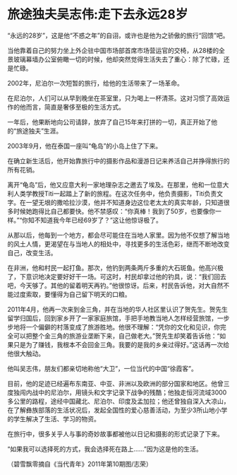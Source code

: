 # 旅途独夫吴志伟:走下去永远28岁

“永远的28岁”，这是他“不惑之年”的自诩，或许也是他为之骄傲的旅行“回馈”吧。 

当他靠着自己的努力坐上外企驻中国市场部首席市场营运官的交椅，从28楼的全景玻璃幕墙办公室俯瞰一切的时候，他却突然觉得生活失去了重心：除了忙碌，还是忙碌。 

2002年，尼泊尔一次短暂的旅行，给他的生活带来了一场革命。 

在尼泊尔，人们可以从早到晚坐在茶室里，只为喝上一杯清茶。这对习惯了高效运作的他而言，简直是奢侈至极的生活方式。 

一年后，他果断地向公司请辞，放弃了自己15年来打拼的一切，真正开始了他的“旅途独夫”生涯。 

2003年9月，他在泰国一座叫“龟岛”的小岛上住了下来。 

在确立新生活后，他开始靠旅行中的摄影作品和漫游日记来养活自己并挣得旅行的所有花销。 

离开“龟岛”后，他又应意大利一家地理杂志之邀去了埃及。在那里，他和一位意大利人类学教授Titi一起踏上了新的旅程。在这次任务中，他负责摄影，Titi负责文字。在一望无垠的撒哈拉沙漠，他并不知道身边这位老太太的真实年龄，只知道很多时候她跑得比自己都要快。他不禁感叹：“你真棒！我到了50岁，也要像你一样。”“你知不知道我今年已经69岁了？”这让他惊讶极了。 

从那以后，他每到一个地方，都会尽可能住在当地人家里。因为他不仅想了解当地的风土人情，更渴望在与当地人的相处中，寻找更多的生活色彩，继而不断地改变自己，改变生活。 

在非洲，他和村民一起打鱼。那次，他钓到两条两斤多重的大石斑鱼。他高兴极了，下意识地决定要好好干一场。可这时，村民却拿过他的钓具，说：“我们回去吧，今天够了。其他的留着明天再钓。”他很惊讶。后来，村民告诉他，对大自然不能过度索取，要懂得为自己留下明天的口粮。 

2011年4月，他再一次来到金三角，并在当地的华人社区里认识了贺先生。贺先生留学归国后，回到家乡开了一家家庭旅馆，手把手地教当地人怎样经营旅馆，一步步地将一个偏僻的村落变成了旅游胜地。他很不理解：“凭你的文化和见识，你完全可以把整个金三角的旅游业垄断下来，自己做老大。”贺先生却笑着告诉他：“如果只是为了赚钱，我根本不会回金三角。我要的是我的乡亲过得好。”这话再一次给他很大触动。 

他叫吴志伟，朋友们都亲切地称他“大卫”，一位当代的中国“徐霞客”。 

目前，他的足迹已经遍布东南亚、中亚、非洲以及欧洲的部分国家和地区。他曾三度独闯内战中的尼泊尔，用镜头和文字记录下战争的残酷；他独走恒河流域3000多公里的路程，途经中国藏北、尼泊尔、印度及孟加拉；他还曾独自深入大凉山，在了解彝族部落的生活状况后，发起全国性的爱心慈善活动，为至少3所山地小学的学生解决了生活、学习的物资。 

在旅行中，很多关乎人与事的奇妙故事都被他以日记和摄影的形式记录了下来。 

“如果我可以选择死的方式，我会选择死在路上……”因为这是他的生活。 

（碧雪飘零摘自《当代青年》2011年第10期图/志荣）